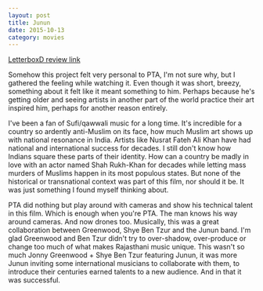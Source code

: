 ```yaml
---
layout: post
title: Junun 
date: 2015-10-13
category: movies
---
```

 
[LetterboxD review link](http://letterboxd.com/samarthbhaskar/film/junun/)

 Somehow this project felt very personal to PTA, I'm not sure why, but I gathered the feeling while watching it. Even though it was short, breezy, something about it felt like it meant something to him. Perhaps because he's getting older and seeing artists in another part of the world practice their art inspired him, perhaps for another reason entirely. 

I've been a fan of Sufi/qawwali music for a long time. It's incredible for a country so ardently anti-Muslim on its face, how much Muslim art shows up with national resonance in India. Artists like Nusrat Fateh Ali Khan have had national and international success for decades. I still don't know how Indians square these parts of their identity. How can a country be madly in love with an actor named Shah Rukh-Khan for decades while letting mass murders of Muslims happen in its most populous states. But none of the historical or transnational context was part of this film, nor should it be. It was just something I found myself thinking about.

PTA did nothing but play around with cameras and show his technical talent in this film. Which is enough when you're PTA. The man knows his way around cameras. And now drones too. Musically, this was a great collaboration between Greenwood, Shye Ben Tzur and the Junun band. I'm glad Greenwood and Ben Tzur didn't try to over-shadow, over-produce or change too much of what makes Rajasthani music unique. This wasn't so much Jonny Greenwood + Shye Ben Tzur featuring Junun, it was more Junun inviting some international musicians to collaborate with them, to introduce their centuries earned talents to a new audience. And in that it was successful.
